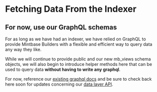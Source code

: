 # Fetching Data From the Indexer

## For now, use our GraphQL schemas

For as long as we have had an indexer, we have relied on GraphQL to provide Mintbase Builders with a flexible and efficient way to query data any way they like.

While we will continue to provide public and our new mb_views schema objects, we will also begin to introduce helper methods here that can be used to query data **without having to write any graphql**.

For now, reference our [existing graphql docs](https://docs.mintbase.io/dev/read-data/mintbase-graph) and be sure to check back here soon for updates concerning our [data layer API](src/api/).